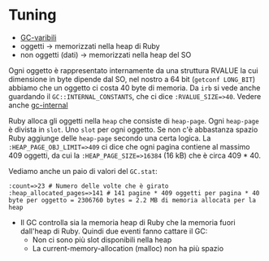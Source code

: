# Tuning
* [GC-varibili](https://blog.appsignal.com/2021/11/17/practical-garbage-collection-tuning-in-ruby.html)
* oggetti            -> memorizzati nella heap di Ruby
* non oggetti (dati) -> memorizzati nella heap del SO

Ogni oggetto è rappresentato internamente da una struttura RVALUE la cui dimensione in byte dipende dal SO, nel nostro a 64 bit (`getconf LONG_BIT`) abbiamo che un oggetto ci costa 40 byte di memoria.
Da `irb` si vede anche guardando il `GC::INTERNAL_CONSTANTS`, che ci dice `:RVALUE_SIZE=>40`.
Vedere anche [gc-internal](https://jemma.dev/blog/gc-internal)

Ruby alloca gli oggetti nella `heap` che consiste di `heap-page`. Ogni `heap-page` è divista in `slot`. Uno `slot` per ogni oggetto. Se non c'è abbastanza spazio Ruby aggiunge delle `heap-page` secondo una certa logica.
La `:HEAP_PAGE_OBJ_LIMIT=>409` ci dice che ogni pagina contiene al massimo 409 oggetti, da cui la `:HEAP_PAGE_SIZE=>16384` (16 kB) che è circa 409 * 40.

Vediamo anche un paio di valori del `GC.stat`:
```
:count=>23 # Numero delle volte che è girato                               
:heap_allocated_pages=>141 # 141 pagine * 409 oggetti per pagina * 40 byte per oggetto = 2306760 bytes = 2.2 MB di memoria allocata per la heap
```

* Il GC controlla sia la memoria heap di Ruby che la memoria fuori dall'heap di Ruby. Quindi due eventi fanno cattare il GC:
  * Non ci sono più slot disponibili nella heap
  * La current-memory-allocation (malloc) non ha più spazio